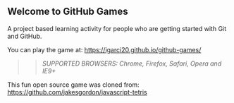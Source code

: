 ## Welcome to GitHub Games

A project based learning activity for people who are getting started with Git and GitHub.

You can play the game at: https://igarci20.github.io/github-games/

>> _*SUPPORTED BROWSERS*: Chrome, Firefox, Safari, Opera and IE9+_

This fun open source game was cloned from: https://github.com/jakesgordon/javascript-tetris
